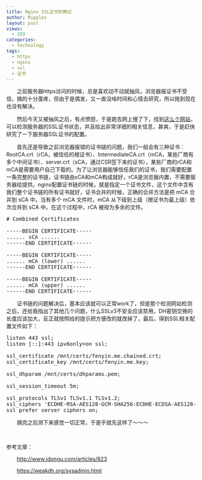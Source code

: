 ```yaml
---
title: Nginx SSL证书折腾记
author: Ripples
layout: post
views:
  - 193
categories:
  - technology
tags:
  - https
  - nginx
  - ssl
  - 证书
---
```

<p style="text-indent: 2em;">
  之前服务器https访问的时候，总是喜欢动不动就抽风，浏览器报证书不受信，搞的十分蛋疼，但由于是偶发，又一直没啥时间和心情去研究，所以拖到现在也没有解决。
</p>

<p style="text-indent: 2em;">
  然后今天又被抽风之后，有点愤怒，于是跑去网上搜了下，找到<a href="https://www.ssllabs.com/ssltest/analyze.html" target="_blank">这么个网站</a>，可以检测服务器的SSL证书状态，并且给出非常详细的相关信息，甚爽，于是赶快研究了一下服务器SSL证书的配置。
</p>

<!--more-->

<p style="text-indent: 2em;">
  首先还是导致之前浏览器报错的证书链的问题，我们一般会有三种证书： RootCA.crt（rCA，被信任的根证书）、IntermediateCA.crt（mCA，某些厂商有多个中间证书）、server.crt（sCA，通过CSR签下来的证书），某些厂商的rCA和mCA是需要用户自己下载的。为了让浏览器能够信任我们的证书，我们需要配置一条完整的证书链，证书链由sCA和mCA构成就好，rCA是浏览器内置，不需要服务器给提供。nginx配置证书链的时候，就是指定一个证书文件，这个文件中含有我们整个证书链的所有证书就好，证书合并的时候，正确的合并方法是把 mCA 合并到 sCA 中。当有多个 mCA 文件时，mCA 从下级到上级（根证书为最上级）依次合并到 sCA 中。在这个过程中，rCA 被视为多余的文件。
</p>

<pre class="brush:plain;toolbar:false">#&nbsp;Combined&nbsp;Certificates

-----BEGIN&nbsp;CERTIFICATE-----
......&nbsp;sCA&nbsp;......
------END&nbsp;CERTIFICATE------

-----BEGIN&nbsp;CERTIFICATE-----
......&nbsp;mCA&nbsp;(lower)&nbsp;......
------END&nbsp;CERTIFICATE------

-----BEGIN&nbsp;CERTIFICATE-----
......&nbsp;mCA&nbsp;(upper)&nbsp;......
------END&nbsp;CERTIFICATE------</pre>

<p style="text-indent: 2em;">
  证书链的问题解决后，基本应该就可以正常work了，但是那个检测网站检测之后，还给我指出了其他几个问题，什么SSLv3不安全应该禁用，DH密钥交换的长度应该加大，反正就按照给的提示把方便改的就改掉了，最后，得到SSL相关配置文件如下：
</p>

<pre class="brush:bash;toolbar:false">listen&nbsp;443&nbsp;ssl;
listen&nbsp;[::]:443&nbsp;ipv6only=on&nbsp;ssl;

ssl_certificate&nbsp;/mnt/certs/fenyin.me.chained.crt;
ssl_certificate_key&nbsp;/mnt/certs/fenyin.me.key;

ssl_dhparam&nbsp;/mnt/certs/dhparams.pem;

ssl_session_timeout&nbsp;5m;

ssl_protocols&nbsp;TLSv1&nbsp;TLSv1.1&nbsp;TLSv1.2;
ssl_ciphers&nbsp;&#39;ECDHE-RSA-AES128-GCM-SHA256:ECDHE-ECDSA-AES128-GCM-SHA256:ECDHE-RSA-AES256-GCM-SHA384:ECDHE-ECDSA-AES256-GCM-SHA384:DHE-RSA-AES128-GCM-SHA256:DHE-DSS-AES128-GCM-SHA256:kEDH+AESGCM:ECDHE-RSA-AES128-SHA256:ECDHE-ECDSA-AES128-SHA256:ECDHE-RSA-AES128-SHA:ECDHE-ECDSA-AES128-SHA:ECDHE-RSA-AES256-SHA384:ECDHE-ECDSA-AES256-SHA384:ECDHE-RSA-AES256-SHA:ECDHE-ECDSA-AES256-SHA:DHE-RSA-AES128-SHA256:DHE-RSA-AES128-SHA:DHE-DSS-AES128-SHA256:DHE-RSA-AES256-SHA256:DHE-DSS-AES256-SHA:DHE-RSA-AES256-SHA:AES128-GCM-SHA256:AES256-GCM-SHA384:AES128-SHA256:AES256-SHA256:AES128-SHA:AES256-SHA:AES:CAMELLIA:DES-CBC3-SHA:!aNULL:!eNULL:!EXPORT:!DES:!RC4:!MD5:!PSK:!aECDH:!EDH-DSS-DES-CBC3-SHA:!EDH-RSA-DES-CBC3-SHA:!KRB5-DES-CBC3-SHA&#39;;
ssl_prefer_server_ciphers&nbsp;on;</pre>

<p style="text-indent: 2em;">
  搞完之后测下来感觉一切正常，于是乎就先这样了～～～
</p>

<p style="text-indent: 2em;">
  <span style="text-indent: 2em;"><br /></span>
</p>

<p dir="ltr" style="text-indent: 0em;">
  <span style="text-indent: 2em;">参考文章：</span>
</p>

<p style="text-indent: 2em;">
  <a href="http://www.idongu.com/articles/823" target="_self">http://www.idongu.com/articles/823</a>
</p>

<p style="text-indent: 2em;">
  <a href="https://weakdh.org/sysadmin.html" target="_self">https://weakdh.org/sysadmin.html</a>
</p>

<p dir="ltr" style="text-indent: 2em;">
  <span style="text-indent: 2em;"></span>
</p>
